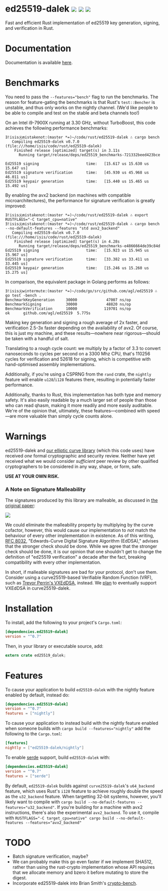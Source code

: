 # ed25519-dalek [![](https://img.shields.io/crates/v/ed25519-dalek.svg)](https://crates.io/crates/ed25519-dalek) [![](https://docs.rs/ed25519-dalek/badge.svg)](https://docs.rs/ed25519-dalek) [![](https://travis-ci.org/dalek-cryptography/ed25519-dalek.svg?branch=master)](https://travis-ci.org/dalek-cryptography/ed25519-dalek?branch=master)

Fast and efficient Rust implementation of ed25519 key generation, signing, and
verification in Rust.

# Documentation

Documentation is available [here](https://docs.rs/ed25519-dalek).

# Benchmarks

You need to pass the `--features="bench"` flag to run the benchmarks.  The
reason for feature-gating the benchmarks is that Rust's `test::Bencher` is
unstable, and thus only works on the nightly channel.  (We'd like people to be
able to compile and test on the stable and beta channels too!)

On an Intel i9-7900X running at 3.30 GHz, without TurboBoost, this code achieves
the following performance benchmarks:

    ∃!isisⒶmistakenot:(master *=)~/code/rust/ed25519-dalek ∴ cargo bench
       Compiling ed25519-dalek v0.7.0 (file:///home/isis/code/rust/ed25519-dalek)
        Finished release [optimized] target(s) in 3.11s
          Running target/release/deps/ed25519_benchmarks-721332beed423bce

    Ed25519 signing                     time:   [15.617 us 15.630 us 15.647 us]
    Ed25519 signature verification      time:   [45.930 us 45.968 us 46.011 us]
    Ed25519 keypair generation          time:   [15.440 us 15.465 us 15.492 us]

By enabling the avx2 backend (on machines with compatible microarchitectures),
the performance for signature verification is greatly improved:

    ∃!isisⒶmistakenot:(master *=)~/code/rust/ed25519-dalek ∴ export RUSTFLAGS="-C target_cpu=native"
    ∃!isisⒶmistakenot:(master *=)~/code/rust/ed25519-dalek ∴ cargo bench --no-default-features --features "std avx2_backend"
       Compiling ed25519-dalek v0.7.0 (file:///home/isis/code/rust/ed25519-dalek)
        Finished release [optimized] target(s) in 4.28s
          Running target/release/deps/ed25519_benchmarks-e4866664de39c84d
    Ed25519 signing                     time:   [15.923 us 15.945 us 15.967 us]
    Ed25519 signature verification      time:   [33.382 us 33.411 us 33.445 us]
    Ed25519 keypair generation          time:   [15.246 us 15.260 us 15.275 us]

In comparison, the equivalent package in Golang performs as follows:

    ∃!isisⒶwintermute:(master *=)~/code/go/src/github.com/agl/ed25519 ∴ go test -bench .
    BenchmarkKeyGeneration     30000             47007 ns/op
    BenchmarkSigning           30000             48820 ns/op
    BenchmarkVerification      10000            119701 ns/op
    ok      github.com/agl/ed25519  5.775s

Making key generation and signing a rough average of 2x faster, and
verification 2.5-3x faster depending on the availability of avx2.  Of course, this
is just my machine, and these results—nowhere near rigorous—should be taken
with a handful of salt.

Translating to a rough cycle count: we multiply by a factor of 3.3 to convert
nanoseconds to cycles per second on a 3300 Mhz CPU, that's 110256 cycles for
verification and 52618 for signing, which is competitive with hand-optimised
assembly implementations.

Additionally, if you're using a CSPRNG from the `rand` crate, the `nightly`
feature will enable `u128`/`i128` features there, resulting in potentially
faster performance.

Additionally, thanks to Rust, this implementation has both type and memory
safety.  It's also easily readable by a much larger set of people than those who
can read qhasm, making it more readily and more easily auditable.  We're of
the opinion that, ultimately, these features—combined with speed—are more
valuable than simply cycle counts alone.

# Warnings

ed25519-dalek and
[our elliptic curve library](https://github.com/dalek-cryptography/curve25519-dalek)
(which this code uses) have received *one* formal cryptographic and security
review.  Neither have yet received what we would consider *sufficient* peer
review by other qualified cryptographers to be considered in any way, shape,
or form, safe.

**USE AT YOUR OWN RISK.**


### A Note on Signature Malleability

The signatures produced by this library are malleable, as discussed in
[the original paper](https://ed25519.cr.yp.to/ed25519-20110926.pdf):

![](https://github.com/dalek-cryptography/ed25519-dalek/blob/master/res/ed25519-malleability.png)

We could eliminate the malleability property by multiplying by the curve
cofactor, however, this would cause our implementation to *not* match the
behaviour of every other implementation in existence.  As of this writing,
[RFC 8032](https://tools.ietf.org/html/rfc8032), "Edwards-Curve Digital
Signature Algorithm (EdDSA)," advises that the stronger check should be done.
While we agree that the stronger check should be done, it is our opinion that
one shouldn't get to change the definition of "ed25519 verification" a decade
after the fact, breaking compatibility with every other implementation.

In short, if malleable signatures are bad for your protocol, don't use them.
Consider using a curve25519-based Verifiable Random Function (VRF), such as
[Trevor Perrin's VXEdDSA](https://www.whispersystems.org/docs/specifications/xeddsa/),
instead.  We
[plan](https://github.com/dalek-cryptography/curve25519-dalek/issues/9) to
eventually support VXEdDSA in curve25519-dalek.

# Installation

To install, add the following to your project's `Cargo.toml`:

```toml
[dependencies.ed25519-dalek]
version = "^0.7"
```

Then, in your library or executable source, add:

```rust
extern crate ed25519_dalek;
```

# Features

To cause your application to build `ed25519-dalek` with the nightly feature
enabled by default, instead do:

```toml
[dependencies.ed25519-dalek]
version = "^0.7"
features = ["nightly"]
```

To cause your application to instead build with the nightly feature enabled
when someone builds with `cargo build --features="nightly"` add the following
to the `Cargo.toml`:

```toml
[features]
nightly = ["ed25519-dalek/nightly"]
```

To enable [serde](https://serde.rs) support, build `ed25519-dalek` with:

```toml
[dependencies.ed25519-dalek]
version = "^0.7"
features = ["serde"]
```

By default, `ed25519-dalek` builds against `curve25519-dalek`'s `u64_backend`
feature, which uses Rust's `i128` feature to achieve roughly double the speed as
the `u32_backend` feature.  When targetting 32-bit systems, however, you'll
likely want to compile with
 `cargo build --no-default-features --features="u32_backend"`.
If you're building for a machine with avx2 instructions, there's also the
experimental `avx2_backend`.  To use it, compile with
`RUSTFLAGS="-C target_cpu=native" cargo build --no-default-features --features="avx2_backend"`

# TODO

 * Batch signature verification, maybe?
 * We can probably make this go even faster if we implement SHA512,
   rather than using the rust-crypto implementation whose API requires
   that we allocate memory and bzero it before mutating to store the
   digest.
 * Incorporate ed25519-dalek into Brian Smith's
   [crypto-bench](https://github.com/briansmith/crypto-bench).
